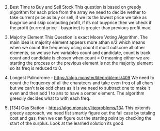 2. Best Time to Buy and Sell Stock
    This question is based on greedy algorithm
    for each price from the array we need to decide wether to take current price as buy or sell, if we its the lowest price we take as buyprice and skip computing profit, if its not buyprice then we check if the profit (current price - buyprice) is greater than previous profit max.

3. Majority Element 
    This Question is exact Moore Voting Algorithm.
    The main idea is majority element appears more athan n/2 which means when we count the frequency using count it must outscore all other elements, so we use two variables count and candidate, count is track count and candidate is chosen when count = 0 meaning either we are starting the process or the previous element is not the majority element so its freq is reduced to 0.

10. Longest Palindrome - https://algo.monster/liteproblems/409
    We need to count the frequency of all the charatcers and take even freq of all chars but we can't take odd chars as it is we need to subtract one to make it even and then add 1 to ans to have a center element.
    The algorithm greedily decides what to with each freq.

49. [134] Gas Station - https://algo.monster/liteproblems/134
    This extends greedy approach, we need fist smartly figure out the fail case by totaling cost and gas, then we can figure out the starting point by checking the start of the surplus. Look at the learned solution its good.
